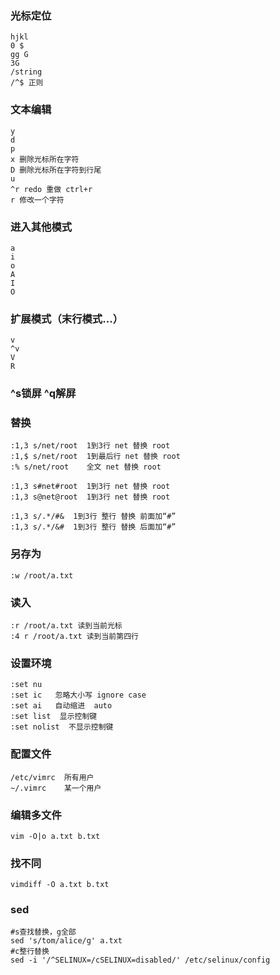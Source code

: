 ### 光标定位

    hjkl
    0 $
    gg G
    3G
    /string
    /^$ 正则
    
### 文本编辑

    y
    d 
    p
    x 删除光标所在字符 
    D 删除光标所在字符到行尾
    u 
    ^r redo 重做 ctrl+r
    r 修改一个字符
    
### 进入其他模式

    a
    i
    o
    A
    I
    O
    
### 扩展模式（末行模式...）

    v
    ^v
    V
    R
    
### ^s锁屏 ^q解屏


### 替换

    :1,3 s/net/root  1到3行 net 替换 root
    :1,$ s/net/root  1到最后行 net 替换 root
    :% s/net/root    全文 net 替换 root
    
    :1,3 s#net#root  1到3行 net 替换 root
    :1,3 s@net@root  1到3行 net 替换 root
    
    :1,3 s/.*/#&  1到3行 整行 替换 前面加“#”
    :1,3 s/.*/&#  1到3行 整行 替换 后面加“#”
    
### 另存为

    :w /root/a.txt
    
### 读入

    :r /root/a.txt 读到当前光标
    :4 r /root/a.txt 读到当前第四行
    
### 设置环境

    :set nu
    :set ic   忽略大小写 ignore case
    :set ai   自动缩进  auto 
    :set list  显示控制键
    :set nolist  不显示控制键
    
### 配置文件

    /etc/vimrc  所有用户
    ~/.vimrc    某一个用户

### 编辑多文件

    vim -O|o a.txt b.txt
    
### 找不同

    vimdiff -O a.txt b.txt

### sed

    #s查找替换，g全部
    sed 's/tom/alice/g' a.txt
    #c整行替换
    sed -i '/^SELINUX=/cSELINUX=disabled/' /etc/selinux/config